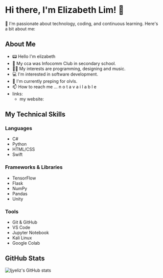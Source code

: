   # Hi there, I'm Elizabeth Lim! 👋

🌟 I'm passionate about technology, coding, and continuous learning. Here's a bit about me:
## About Me
- 📟 Hello I'm elizabeth
- 👀 My cca was Infocomm Club in secondary school.
- 🫶🏻 My interests are programming, designing and music.
- 💻 I'm interested in software development.
- 🌱 I'm currently preping for olvls.
- 📫 How to reach me ... n o t a v a i l a b l e
- links:
  - my website: 

## My Technical Skills

### Languages
- C#
- Python
- HTML/CSS
- Swift

### Frameworks & Libraries
- TensorFlow
- Flask
- NumPy
- Pandas
- Unity
  
### Tools
- Git & GitHub
- VS Code
- Jupyter Notebook
- Kali Linux
- Google Colab


## GitHub Stats
![ljyeliz's GitHub stats](https://github-readme-stats.vercel.app/api?username=ljyeliz&show_icons=true&theme=radical)
 

<!---
ljyeliz/ljyeliz is a ✨ special ✨ repository because its `README.md` (this file) appears on your GitHub profile.
You can click the Preview link to take a look at your changes.
--->

